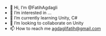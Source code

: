 - 👋 Hi, I’m @FatihAgdagli
- 👀 I’m interested in ...
- 🌱 I’m currently learning Unity, C#
- 💞️ I’m looking to collaborate on Unity
- 📫 How to reach me agdaglifatih@gmail.com

<!---
FatihAgdagli/FatihAgdagli is a ✨ special ✨ repository because its `README.md` (this file) appears on your GitHub profile.
You can click the Preview link to take a look at your changes.
--->
